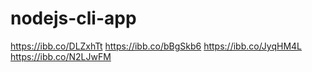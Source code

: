 # nodejs-cli-app

https://ibb.co/DLZxhTt
https://ibb.co/bBgSkb6
https://ibb.co/JyqHM4L
https://ibb.co/N2LJwFM
